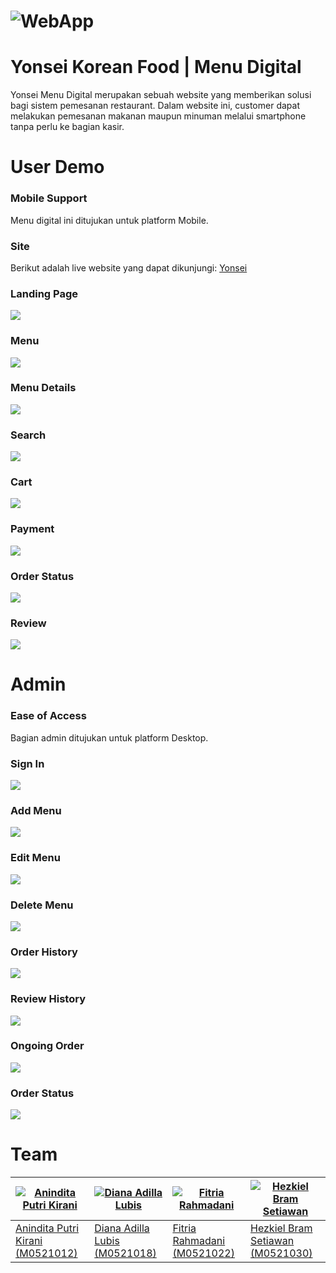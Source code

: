 # ![WebApp](https://iharsh234.github.io/WebApp/images/demo/demo_landing.JPG)
# Yonsei Korean Food | Menu Digital
Yonsei Menu Digital merupakan sebuah website yang memberikan solusi bagi sistem pemesanan restaurant. Dalam website ini, customer dapat melakukan pemesanan makanan maupun minuman melalui smartphone tanpa perlu ke bagian kasir.


# User Demo

### Mobile Support
Menu digital ini ditujukan untuk platform Mobile.

### Site
Berikut adalah live website yang dapat dikunjungi:  [Yonsei](https://yonsei.nasihosting.com)

### Landing Page
![](https://iharsh234.github.io/WebApp/images/demo/web_app_face.JPG)

### Menu
![](https://iharsh234.github.io/WebApp/images/demo/demo_query.JPG)

### Menu Details
![](https://iharsh234.github.io/WebApp/images/demo/demo_chart1.JPG)

### Search
![](https://iharsh234.github.io/WebApp/images/demo/demo_chart2.JPG)

### Cart
![](https://iharsh234.github.io/WebApp/images/demo/demo_chart2.JPG)

### Payment
![](https://iharsh234.github.io/WebApp/images/demo/demo_chart2.JPG)

### Order Status
![](https://iharsh234.github.io/WebApp/images/demo/demo_chart2.JPG)

### Review
![](https://iharsh234.github.io/WebApp/images/demo/demo_chart2.JPG)


# Admin

### Ease of Access
Bagian admin ditujukan untuk platform Desktop.

### Sign In
![](https://iharsh234.github.io/WebApp/images/demo/demo_chart2.JPG)

### Add Menu
![](https://iharsh234.github.io/WebApp/images/demo/web_app_face.JPG)

### Edit Menu
![](https://iharsh234.github.io/WebApp/images/demo/demo_query.JPG)

### Delete Menu
![](https://iharsh234.github.io/WebApp/images/demo/demo_chart1.JPG)

### Order History
![](https://iharsh234.github.io/WebApp/images/demo/demo_chart2.JPG)

### Review History
![](https://iharsh234.github.io/WebApp/images/demo/demo_chart2.JPG)

### Ongoing Order
![](https://iharsh234.github.io/WebApp/images/demo/demo_chart2.JPG)

### Order Status
![](https://iharsh234.github.io/WebApp/images/demo/demo_chart2.JPG)

# Team

[![Anindita Putri Kirani](https://avatars.githubusercontent.com/u/87638112)](https://github.com/aniindyta) | [![Diana Adilla Lubis](https://avatars.githubusercontent.com/u/112463424)](https://github.com/dianaalbs) | [![Fitria Rahmadani](https://avatars.githubusercontent.com/u/91838067)](https://github.com/ftriara) | [![Hezkiel Bram Setiawan](https://avatars.githubusercontent.com/u/78388591)](https://github.com/haizk)
---|---|---|---
[Anindita Putri Kirani (M0521012)](https://github.com/aniindyta) | [Diana Adilla Lubis (M0521018)](https://github.com/dianaalbs) | [Fitria Rahmadani (M0521022)](https://github.com/ftriara) | [Hezkiel Bram Setiawan (M0521030)](https://github.com/haizk)
